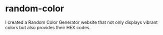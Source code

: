 # random-color
 I created a Random Color Generator website that not only displays vibrant colors but also provides their HEX codes.
